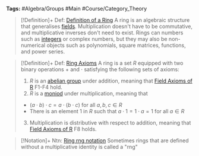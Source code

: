 ---
---

**Tags:** #Algebra/Groups #Main #Course/Category_Theory


 > 
 > \[!Definition\]+  Def: [Definition of a Ring](../Individuals/Definition%20of%20a%20Ring.md)
 > A ring is an algebraic structure that generalises [fields](../Individuals/Field%20Axioms%20of%20R.md). Multiplication doesn't have to be commutative, and multiplicative inverses don't need to exist. Rings can numbers such as [integers](../Individuals/Field%20Axioms%20of%20R.md) or complex numbers, but they may also be non-numerical objects such as polynomials, square matrices, functions, and power series.



 > 
 > \[!Definition\]+ Def: [Ring Axioms](../Individuals/Ring%20Axioms.md)
 > A ring is a set $R$ equipped with two binary operations $+$ and $\cdot$ satisfying the following sets of axioms:
 > 
 > 1. $R$ is an [abelian group](../Individuals/Abelian%20Group.md) under addition, meaning that [Field Axioms of R](../Individuals/Abelian%20Group.md) F1-F4 hold.
 > 1. $R$ is a [moniod](../Individuals/Moniod.md) under multiplication, meaning that
 > 
 > * $(a\cdot b)\cdot c = a\cdot(b\cdot c)$ for all $a,b,c\in R$
 > * There is an element $1$ in $R$ such that $a\cdot 1=1\cdot a=1$ for all $a\in R$
 > 
 > 3. Multiplication is distributive with respect to addition, meaning that [Field Axioms of R](../Individuals/Field%20Axioms%20of%20R.md) F8 holds.



 > 
 > \[!Notation\]+ Ntn: [Ring rng notation](../Individuals/Ring%20rng%20notation.md)
 > Sometimes rings that are defined without a multiplicative identity is called a "rng"



